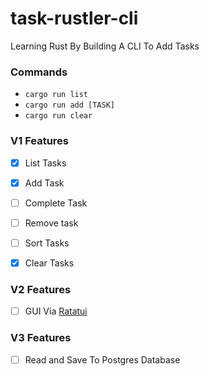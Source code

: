 # task-rustler-cli
Learning Rust By Building A CLI To Add Tasks

### Commands
- `cargo run list`
- `cargo run add [TASK]`
- `cargo run clear`


### V1 Features
- [x] List Tasks
- [x] Add Task
- [ ] Complete Task
- [ ] Remove task
- [ ] Sort Tasks
- [x] Clear Tasks


### V2 Features
- [ ] GUI Via [Ratatui](https://ratatui.rs/)

### V3 Features
- [ ] Read and Save To Postgres Database
